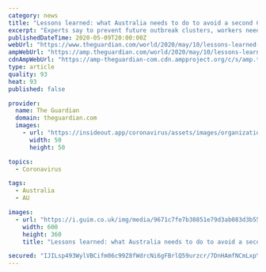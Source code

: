 ```yaml
---
category: news
title: "Lessons learned: what Australia needs to do to avoid a second Covid-19 wave"
excerpt: "Experts say to prevent future outbreak clusters, workers need to have job safety if they are feeling sick and unable to work"
publishedDateTime: 2020-05-09T20:00:00Z
webUrl: "https://www.theguardian.com/world/2020/may/10/lessons-learned-what-australia-needs-to-do-to-avoid-a-second-covid-19-wave"
ampWebUrl: "https://amp.theguardian.com/world/2020/may/10/lessons-learned-what-australia-needs-to-do-to-avoid-a-second-covid-19-wave"
cdnAmpWebUrl: "https://amp-theguardian-com.cdn.ampproject.org/c/s/amp.theguardian.com/world/2020/may/10/lessons-learned-what-australia-needs-to-do-to-avoid-a-second-covid-19-wave"
type: article
quality: 93
heat: 93
published: false

provider:
  name: The Guardian
  domain: theguardian.com
  images:
    - url: "https://insideout.app/coronavirus/assets/images/organizations/theguardian.com-50x50.jpg"
      width: 50
      height: 50

topics:
  - Coronavirus

tags:
  - Australia
  - AU

images:
  - url: "https://i.guim.co.uk/img/media/9671c7fe7b30851e79d3ab083d3b55941993ce09/0_225_4000_2400/master/4000.jpg?width=300&quality=45&auto=format&fit=max&dpr=2&s=2d8e382dd43b4489ded9a95e909da82d"
    width: 600
    height: 360
    title: "Lessons learned: what Australia needs to do to avoid a second Covid-19 wave"

secured: "IJILsp493WylVBCifm06c99Z8fWdrcNi6gFBrlQ59urzcr/7DnHAmfNCmLxpYmHJcDQzBGpsRFW+szi69QucB/C4LvJOgxVnFEXZ/dRQOwCfZeOFDBJXpAVpG8a1E3JGiRZ0O6dP18YoloqczMwl9HhBwR2rrY8HfF9blXl/LU2WWIalBz9xyyS2bPwXPPRysMJNAtkCT3qy9TyrbCL5IX8AnX4F2mUCQVfRjwkGABD/gSosz3JkZQHaWnlPJcL6eigTqid81+68XkzMmfF7vInDbIfRXPopNo5GLUyYnZrsyojb0/kURhebz4kSYy5h0Az/i183lRXLAy9Mq4QDD8apypov/BOEEHD15BI/eXrbY8s+L+2nbZZzUubK3L2bsKs1RLDzamw8pet4TpqkPxb5ZrMiUSB972cY2KkAJra+JqDGbYi+Caab3GWornOHr7peczEk+tLNmDn0/EZ/DYbAe5VrOR6v7z48DPfgb+Q=;oR87VtylVjQvEONgWdsarA=="
---
```


